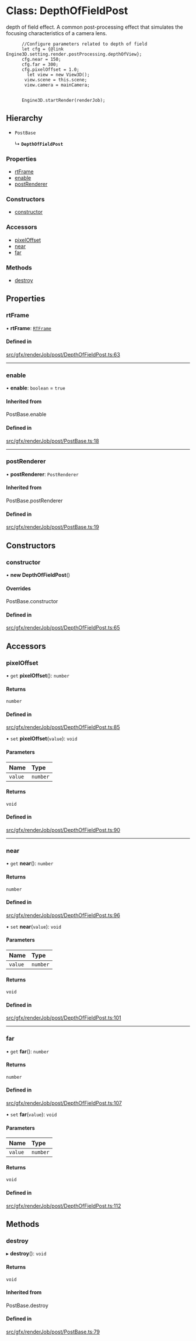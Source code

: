 # Class: DepthOfFieldPost

depth of field effect.
A common post-processing effect that simulates the focusing characteristics of a camera lens.
```
      //Configure parameters related to depth of field
      let cfg = {@link Engine3D.setting.render.postProcessing.depthOfView};
      cfg.near = 150;
      cfg.far = 300;
      cfg.pixelOffset = 1.0;
        let view = new View3D();
       view.scene = this.scene;
       view.camera = mainCamera;
       
      
      Engine3D.startRender(renderJob);
```

## Hierarchy

- `PostBase`

  ↳ **`DepthOfFieldPost`**


### Properties

- [rtFrame](DepthOfFieldPost.md#rtframe)
- [enable](DepthOfFieldPost.md#enable)
- [postRenderer](DepthOfFieldPost.md#postrenderer)

### Constructors

- [constructor](DepthOfFieldPost.md#constructor)

### Accessors

- [pixelOffset](DepthOfFieldPost.md#pixeloffset)
- [near](DepthOfFieldPost.md#near)
- [far](DepthOfFieldPost.md#far)

### Methods

- [destroy](DepthOfFieldPost.md#destroy)

## Properties

### rtFrame

• **rtFrame**: [`RTFrame`](RTFrame.md)

#### Defined in

[src/gfx/renderJob/post/DepthOfFieldPost.ts:63](https://github.com/Orillusion/orillusion/blob/main/src/gfx/renderJob/post/DepthOfFieldPost.ts#L63)

___

### enable

• **enable**: `boolean` = `true`

#### Inherited from

PostBase.enable

#### Defined in

[src/gfx/renderJob/post/PostBase.ts:18](https://github.com/Orillusion/orillusion/blob/main/src/gfx/renderJob/post/PostBase.ts#L18)

___

### postRenderer

• **postRenderer**: `PostRenderer`

#### Inherited from

PostBase.postRenderer

#### Defined in

[src/gfx/renderJob/post/PostBase.ts:19](https://github.com/Orillusion/orillusion/blob/main/src/gfx/renderJob/post/PostBase.ts#L19)

## Constructors

### constructor

• **new DepthOfFieldPost**()

#### Overrides

PostBase.constructor

#### Defined in

[src/gfx/renderJob/post/DepthOfFieldPost.ts:65](https://github.com/Orillusion/orillusion/blob/main/src/gfx/renderJob/post/DepthOfFieldPost.ts#L65)

## Accessors

### pixelOffset

• `get` **pixelOffset**(): `number`

#### Returns

`number`

#### Defined in

[src/gfx/renderJob/post/DepthOfFieldPost.ts:85](https://github.com/Orillusion/orillusion/blob/main/src/gfx/renderJob/post/DepthOfFieldPost.ts#L85)

• `set` **pixelOffset**(`value`): `void`

#### Parameters

| Name | Type |
| :------ | :------ |
| `value` | `number` |

#### Returns

`void`

#### Defined in

[src/gfx/renderJob/post/DepthOfFieldPost.ts:90](https://github.com/Orillusion/orillusion/blob/main/src/gfx/renderJob/post/DepthOfFieldPost.ts#L90)

___

### near

• `get` **near**(): `number`

#### Returns

`number`

#### Defined in

[src/gfx/renderJob/post/DepthOfFieldPost.ts:96](https://github.com/Orillusion/orillusion/blob/main/src/gfx/renderJob/post/DepthOfFieldPost.ts#L96)

• `set` **near**(`value`): `void`

#### Parameters

| Name | Type |
| :------ | :------ |
| `value` | `number` |

#### Returns

`void`

#### Defined in

[src/gfx/renderJob/post/DepthOfFieldPost.ts:101](https://github.com/Orillusion/orillusion/blob/main/src/gfx/renderJob/post/DepthOfFieldPost.ts#L101)

___

### far

• `get` **far**(): `number`

#### Returns

`number`

#### Defined in

[src/gfx/renderJob/post/DepthOfFieldPost.ts:107](https://github.com/Orillusion/orillusion/blob/main/src/gfx/renderJob/post/DepthOfFieldPost.ts#L107)

• `set` **far**(`value`): `void`

#### Parameters

| Name | Type |
| :------ | :------ |
| `value` | `number` |

#### Returns

`void`

#### Defined in

[src/gfx/renderJob/post/DepthOfFieldPost.ts:112](https://github.com/Orillusion/orillusion/blob/main/src/gfx/renderJob/post/DepthOfFieldPost.ts#L112)

## Methods

### destroy

▸ **destroy**(): `void`

#### Returns

`void`

#### Inherited from

PostBase.destroy

#### Defined in

[src/gfx/renderJob/post/PostBase.ts:79](https://github.com/Orillusion/orillusion/blob/main/src/gfx/renderJob/post/PostBase.ts#L79)
